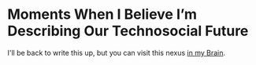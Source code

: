 # Moments When I Believe I’m Describing Our Technosocial Future

I'll be back to write this up, but you can visit this nexus [in my Brain](https://bra.in/5joYLY). 